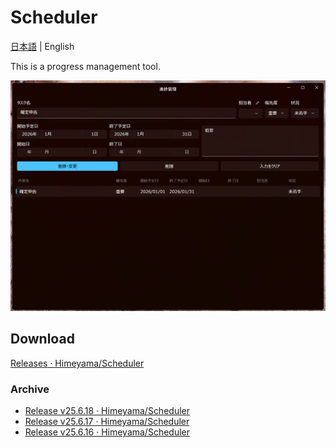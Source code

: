 # Scheduler
[日本語](README.md) | English

This is a progress management tool.

![alt text](docs/image.png)

## Download
[Releases · Himeyama/Scheduler](https://github.com/Himeyama/Scheduler/releases)

### Archive
- [Release v25.6.18 · Himeyama/Scheduler](https://github.com/Himeyama/Scheduler/releases/tag/v25.6.18)
- [Release v25.6.17 · Himeyama/Scheduler](https://github.com/Himeyama/Scheduler/releases/tag/v25.6.17)
- [Release v25.6.16 · Himeyama/Scheduler](https://github.com/Himeyama/Scheduler/releases/tag/v25.6.16)